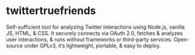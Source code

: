 # twittertruefriends
Self-sufficient tool for analyzing Twitter interactions using Node.js, vanilla JS, HTML, &amp; CSS. It securely connects via OAuth 2.0, fetches &amp; analyzes user interactions, &amp; runs without frameworks or third-party services. Open-source under GPLv3, it’s lightweight, portable, &amp; easy to deploy.
